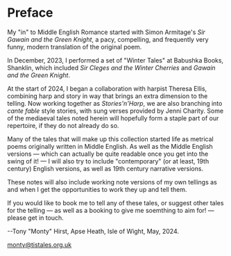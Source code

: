 # Preface

My "in" to Middle English Romance started with Simon Armitage's *Sir Gawain and the Green Knight*, a pacy, compelling, and frequently very funny, modern translation of the original poem.

In December, 2023, I performed a set of "Winter Tales" at Babushka Books, Shanklin, which included *Sir Cleges and the Winter Cherries* and *Gawain and the Green Knight*.

At the start of 2024, I began a collaboration with harpist Theresa Ellis, combining harp and story in way that brings an extra dimension to the telling. Now working together as *Stories'n'Harp*, we are also branching into *cante fable* style stories, with sung verses provided by Jenni Charity. Some of the mediaeval tales noted herein will hopefully form a staple part of our repertoire, if they do not already do so.

Many of the tales that will make up this collection started life as metrical poems originally written in Middle English. As well as the Middle English versions — which can actually be quite readable once you get into the swing of it! — I will also try to include "contemporary" (or at least, 19th century) English versions, as well as 19th century narrative versions.

These notes will also include working note versions of my own tellings as and when I get the opportunities to work they up and tell them.

If you would like to book me to tell any of these tales, or suggest other tales for the telling — as well as a booking to give me soemthing to aim for! — please get in touch.

--Tony "Monty" Hirst, Apse Heath, Isle of Wight, May, 2024.

monty@tistales.org.uk
